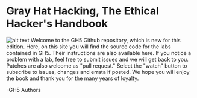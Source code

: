 # Gray Hat Hacking, The Ethical Hacker's Handbook
![alt text](image.jpg)
Welcome to the GH5 Github repository, which is new for this edition.  Here, on this site you will find the source code for the labs contained in GH5. Their instructions are also available here. If you notice a problem with a lab, feel free to submit issues and we will get back to you. Patches are also welcome as "pull request." Select the "watch" button to subscribe to issues, changes and errata if posted.  We hope you will enjoy the book and thank you for the many years of loyalty.  

-GH5 Authors
